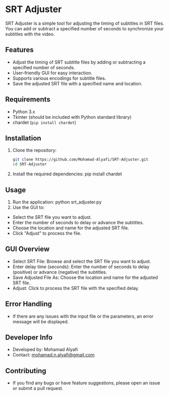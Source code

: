 # SRT Adjuster

SRT Adjuster is a simple tool for adjusting the timing of subtitles in SRT files. You can add or subtract a specified number of seconds to synchronize your subtitles with the video.

## Features

- Adjust the timing of SRT subtitle files by adding or subtracting a specified number of seconds.
- User-friendly GUI for easy interaction.
- Supports various encodings for subtitle files.
- Save the adjusted SRT file with a specified name and location.

## Requirements

- Python 3.x
- Tkinter (should be included with Python standard library)
- chardet (`pip install chardet`)

## Installation

1. Clone the repository:

   ```sh
   git clone https://github.com/Mohamad-Alyafi/SRT-Adjuster.git
   cd SRT-Adjuster
2. Install the required dependencies:
   pip install chardet
   
## Usage

1. Run the application:
  python srt_adjuster.py
2. Use the GUI to:
-  Select the SRT file you want to adjust.
-  Enter the number of seconds to delay or advance the subtitles.
-  Choose the location and name for the adjusted SRT file.
-  Click "Adjust" to process the file.

## GUI Overview

-  Select SRT File: Browse and select the SRT file you want to adjust.
-  Enter delay time (seconds): Enter the number of seconds to delay (positive) or advance (negative) the subtitles.
-  Save Adjusted File As: Choose the location and name for the adjusted SRT file.
-  Adjust: Click to process the SRT file with the specified delay.

## Error Handling

-	If there are any issues with the input file or the parameters, an error message will be displayed.

## Developer Info

-  Developed by: Mohamad Alyafi
-  Contact: mohamad.n.alyafi@gmail.com

## Contributing

- If you find any bugs or have feature suggestions, please open an issue or submit a pull request.


